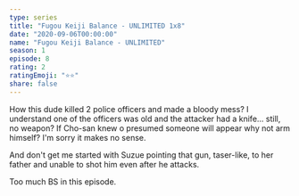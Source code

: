 ```yaml
---
type: series
title: "Fugou Keiji Balance - UNLIMITED 1x8"
date: "2020-09-06T00:00:00"
name: "Fugou Keiji Balance - UNLIMITED"
season: 1
episode: 8
rating: 2
ratingEmoji: "⭐️⭐️"
share: false
---
```


How this dude killed 2 police officers and made a bloody mess? I understand one of the officers was old and the attacker had a knife... still, no weapon? If Cho-san knew o presumed someone will appear why not arm himself? I'm sorry it makes no sense.

And don't get me started with Suzue pointing that gun, taser-like, to her father and unable to shot him even after he attacks.

Too much BS in this episode.
